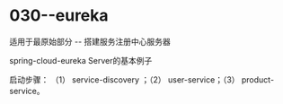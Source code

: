 # 030--eureka

适用于最原始部分 -- 搭建服务注册中心服务器

spring-cloud-eureka Server的基本例子

启动步骤：
（1） service-discovery ；（2） user-service；（3） product-service。


